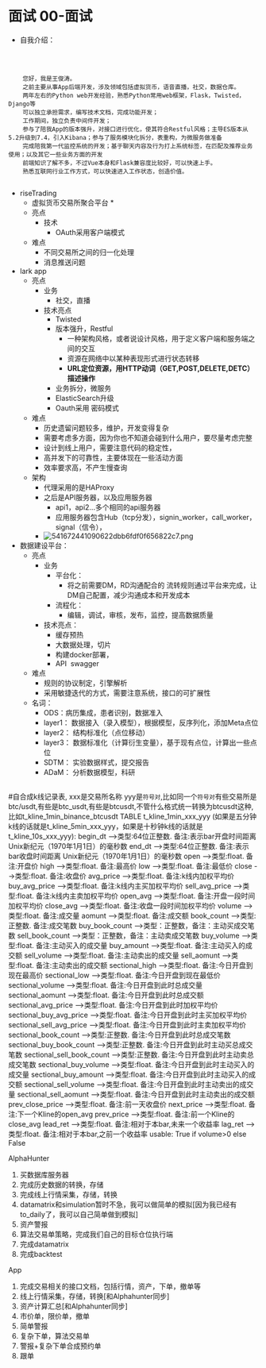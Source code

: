 # 面试 00-面试

* 自我介绍：

    

```

    您好，我是王俊涛。
    之前主要从事App后端开发，涉及领域包括虚拟货币，语音直播，社交，数据仓库。
    两年左右的Python web开发经验，熟悉Python常用web框架，Flask，Twisted，Django等
    可以独立承担需求，编写技术文档，完成功能开发；
    工作期间，独立负责中间件开发；
    参与了陪我App的版本强升，对接口进行优化，使其符合Restful风格；主导ES版本从5.2升级到7.4，引入Kibana；参与了服务模块化拆分，表重构，为微服务做准备
    完成陪我第一代监控系统的开发；基于聊天内容及行为打上系统标签，在匹配及推荐业务使用；以及其它一些业务方面的开发
    前端知识了解不多，不过Vue本身和Flask兼容度比较好，可以快速上手。
    熟悉互联网行业工作方式，可以快速进入工作状态，创造价值。
    
```

* riseTrading
    * 虚拟货币交易所聚合平台
      * 
    * 亮点
        * 技术
            * OAuth采用客户端模式
    * 难点
        * 不同交易所之间的归一化处理
        * 消息推送问题
* lark app
    * 亮点
        * 业务
            * 社交，直播
        * 技术亮点
            * Twisted
            * 版本强升，Restful
                * 一种架构风格，或者说设计风格，用于定义客户端和服务端之间的交互
                * 资源在网络中以某种表现形式进行状态转移
                * **URL定位资源，用HTTP动词（GET,POST,DELETE,DETC）描述操作**
            * 业务拆分，微服务
            * ElasticSearch升级
            * Oauth采用 密码模式
    * 难点
        * 历史遗留问题较多，维护，开发变得复杂
        * 需要考虑多方面，因为你也不知道会碰到什么用户，要尽量考虑完整
        * 设计到线上用户，需要注意代码的稳定性，
        * 高并发下的可靠性，主要体现在一些活动方面
        * 效率要求高，不产生慢查询
    * 架构
        * 代理采用的是HAProxy
        * 之后是API服务器，以及应用服务器
            * api1，api2...多个相同的api服务器
            * 应用服务器包含Hub（tcp分发），signin_worker，call_worker，signal（信令），
        * ![541672441090622dbb6fdf0f656822c7.png](image/541672441090622dbb6fdf0f656822c7.png)
* 数据建设平台：
    * 亮点
        * 业务
            * 平台化：
                * 将之前需要DM，RD沟通配合的 流转规则通过平台来完成，让DM自己配置，减少沟通成本和开发成本
            * 流程化：
                * 编辑，调试，审核，发布，监控，提高数据质量
        * 技术亮点：
            * 缓存预热
            * 大数据处理，切片
            * 构建docker部署，
            * API  swagger
    * 难点
        * 规则的协议制定，引擎解析
        * 采用敏捷迭代的方式，需要注意系统，接口的可扩展性
    * 名词：
        * ODS：病历集成，患者识别，数据准入
        * layer1： 数据接入（录入模型），根据模型，反序列化，添加Meta点位
        * layer2： 结构标准化（点位移动）
        * layer3： 数据标准化（计算衍生变量），基于现有点位，计算出一些点位
        * SDTM： 实验数据样式，提交报告
        * ADaM： 分析数据模型，科研

##
#自合成k线记录表, xxx是交易所名称 yyy是`符号对`,比如同一个`符号对`有些交易所是 btc/usdt,有些是btc_usdt,有些是btcusdt,不管什么格式统一转换为btcusdt这种,比如t_kline_1min_binance_btcusdt
TABLE t_kline_1min_xxx_yyy (如果是五分钟k线的话就是t_kline_5min_xxx_yyy，如果是十秒钟k线的话就是t_kline_10s_xxx_yyy):
    begin_dt -->类型:64位正整数. 备注:表示bar开盘时间距离 Unix新纪元（1970年1月1日）的毫秒数
    end_dt -->类型:64位正整数. 备注:表示bar收盘时间距离 Unix新纪元（1970年1月1日）的毫秒数
    open -->类型:float. 备注:开盘价
    high -->类型:float. 备注:最高价
    low -->类型:float. 备注:最低价
    close -->类型:float. 备注:收盘价
    avg_price -->类型:float. 备注:k线内加权平均价
    buy_avg_price -->类型:float. 备注:k线内主买加权平均价
    sell_avg_price -->类型:float. 备注:k线内主卖加权平均价
    open_avg -->类型:float. 备注:开盘一段时间加权平均价
    close_avg -->类型:float. 备注:收盘一段时间加权平均价
    volume -->类型:float. 备注:成交量
    aomunt -->类型:float. 备注:成交额
    book_count -->类型:正整数. 备注:成交笔数
    buy_book_count -->类型：正整数，备注：主动买成交笔数
    sell_book_count -->类型：正整数，备注：主动卖成交笔数
    buy_volume -->类型:float. 备注:主动买入的成交量
    buy_amount -->类型:float. 备注:主动买入的成交额
    sell_volume -->类型:float. 备注:主动卖出的成交量
    sell_aomunt -->类型:float. 备注:主动卖出的成交额
    sectional_high -->类型:float. 备注:今日开盘到现在最高价
    sectional_low -->类型:float. 备注:今日开盘到现在最低价
    sectional_volume -->类型:float. 备注:今日开盘到此时总成交量
    sectional_aomunt -->类型:float. 备注:今日开盘到此时总成交额
    sectional_avg_price -->类型:float. 备注:今日开盘到此时加权平均价
    sectional_buy_avg_price -->类型:float. 备注:今日开盘到此时主买加权平均价
    sectional_sell_avg_price -->类型:float. 备注:今日开盘到此时主卖加权平均价
    sectional_book_count -->类型:正整数. 备注:今日开盘到此时总成交笔数
    sectional_buy_book_count -->类型:正整数. 备注:今日开盘到此时主动买总成交笔数
    sectional_sell_book_count -->类型:正整数. 备注:今日开盘到此时主动卖总成交笔数
    sectional_buy_volume -->类型:float. 备注:今日开盘到此时主动买入的成交量
    sectional_buy_amount -->类型:float. 备注:今日开盘到此时主动买入的成交额
    sectional_sell_volume -->类型:float. 备注:今日开盘到此时主动卖出的成交量
    sectional_sell_aomunt -->类型:float. 备注:今日开盘到此时主动卖出的成交额
    prev_close_price -->类型:float. 备注:前一天收盘价
    next_price -->类型:float. 备注:下一个Kline的open_avg
    prev_price -->类型:float. 备注:前一个Kline的close_avg
    lead_ret -->类型:float. 备注:相对于本bar,未来一个收益率
    lag_ret -->类型:float. 备注:相对于本bar,之前一个收益率
    usable: True if volume>0 else False

AlphaHunter
1. 买数据库服务器
2. 完成历史数据的转换，存储
3. 完成线上行情采集，存储，转换
4. datamatrix和simulation暂时不急，我可以做简单的模拟[因为我已经有to_daily了，我可以自己简单做到模拟]
5. 资产警报
6. 算法交易单策略，完成我们自己的目标仓位执行端
7. 完成datamatrix
8. 完成backtest


App
1. 完成交易相关的接口文档，包括行情，资产，下单，撤单等
2. 线上行情采集，存储，转换[和Alphahunter同步]
3. 资产计算汇总[和Alphahunter同步]
4. 市价单，限价单，撤单
5. 简单警报
6. 复杂下单，算法交易单
7. 警报+复杂下单合成预约单
8. 跟单